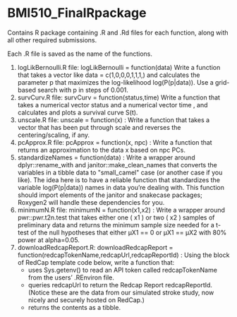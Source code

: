 # BMI510_FinalRpackage
Contains R package containing .R and .Rd files for each function, along with all other required submissions.

Each .R file is saved as the name of the functions.
<ol>
<li>logLikBernoulli.R file: logLikBernoulli = function(data) Write a function that takes a vector like data = c(1,0,0,0,1,1,1,) and calculates the parameter p that maximizes the log-likelihood log(P(p|data)). Use a grid-based search with p in steps of 0.001.
<li>survCurv.R file: survCurv = function(status,time) Write a function that takes a numerical vector status and a numerical vector time , and calculates and plots a survival curve S(t).
<li>unscale.R file: unscale = function(x) : Write a function that takes a vector that has been put through scale and reverses the centering/scaling, if any.
<li>pcApprox.R file: pcApprox = function(x, npc) : Write a function that returns an approximation to the data x based on npc PCs.
<li>standardizeNames = function(data) : Write a wrapper around dplyr::rename_with and janitor::make_clean_names that converts the variables in a tibble data to "small_camel" case (or another case if you like). The idea here is to have a reliable function that standardizes the variable log(P(p|data)) names in data you’re dealing with. This function should import elements of the janitor and snakecase packages; Roxygen2 will handle these dependencies for you.
<li>minimumN.R file: minimumN = function(x1,x2) : Write a wrapper around pwr::pwr.t2n.test that takes either one ( x1 ) or two ( x2 ) samples of preliminary data and returns the minimum sample size needed for a t-test of the null hypotheses that either μX1 == 0 or μX1 == μX2 with 80% power at alpha=0.05.
<li>downloadRedcapReport.R: downloadRedcapReport = function(redcapTokenName,redcapUrl,redcapReportId) : Using the block of RedCap template code below, write a function that:
                                <ul>
                                  <li>uses Sys.getenv() to read an API token called redcapTokenName from the users’ .REnviron file.
                                  <li>queries redcapUrl to return the Redcap Report redcapReportId. (Notice these are the data from our simulated stroke study, now nicely and securely hosted on RedCap.)
                                  <li>returns the contents as a tibble.
                                </ul>
</ol>

